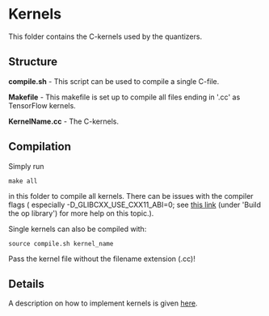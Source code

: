 # Kernels
This folder contains the C-kernels used by the quantizers.

## Structure
**compile.sh** - This script can be used to compile a single C-file.

**Makefile** - This makefile is set up to compile all files ending in '.cc' as TensorFlow kernels.

**KernelName.cc** - The C-kernels.

## Compilation
Simply run
```
make all
```
in this folder to compile all kernels. There can be issues with the compiler flags ( especially -D_GLIBCXX_USE_CXX11_ABI=0; see [this link](https://www.tensorflow.org/extend/adding_an_op) (under 'Build the op library') for more help on this topic.).

Single kernels can also be compiled with:
```
source compile.sh kernel_name
```
Pass the kernel file without the filename extension (.cc)!

## Details
A description on how to implement kernels is given [here](https://www.tensorflow.org/extend/adding_an_op).
